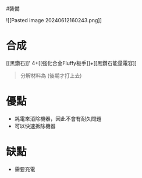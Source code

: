 #裝備 

![[Pasted image 20240612160243.png]]
# 合成
[[黑鑽石]]' 4+[[強化合金Fluffy板手]]+[[黑鑽石能量電容]]
> 分解材料為
	(後期才打上去)
# 優點
- 耗電來消除機器，因此不會有耐久問題
- 可以快速拆除機器
# 缺點
- 需要充電